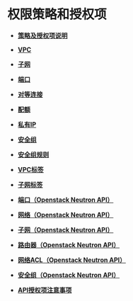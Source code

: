 # 权限策略和授权项<a name="vpc_permission_0000"></a>

-   **[策略及授权项说明](策略及授权项说明.md)**  

-   **[VPC](vpc-permission.md)**  

-   **[子网](子网-permission.md)**  

-   **[端口](端口-permission.md)**  

-   **[对等连接](对等连接-permission.md)**  

-   **[配额](配额-permission.md)**  

-   **[私有IP](私有IP-permission.md)**  

-   **[安全组](安全组-permission.md)**  

-   **[安全组规则](安全组规则-14.md)**  

-   **[VPC标签](VPC标签.md)**  

-   **[子网标签](子网标签.md)**  

-   **[端口（Openstack Neutron API）](端口（Openstack-Neutron-API）.md)**  

-   **[网络（Openstack Neutron API）](网络（Openstack-Neutron-API）.md)**  

-   **[子网（Openstack Neutron API）](子网（Openstack-Neutron-API）.md)**  

-   **[路由器（Openstack Neutron API）](路由器（Openstack-Neutron-API）.md)**  

-   **[网络ACL（Openstack Neutron API）](网络ACL（Openstack-Neutron-API）.md)**  

-   **[安全组（Openstack Neutron API）](安全组（Openstack-Neutron-API）.md)**  

-   **[API授权项注意事项](API授权项注意事项.md)**  


